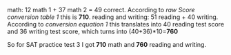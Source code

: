 math: 12 math 1 + 37 math 2 = 49 correct. According to *raw Score conversion table 1* this is **710**.
reading and writing: 51 reading + 40 writing. According to *conversion equation 1* this translates into 40 reading test score and 36 writing test score, which turns into (40+36)*10=**760**

So for SAT practice test 3 I got **710** math and **760** reading and writing.